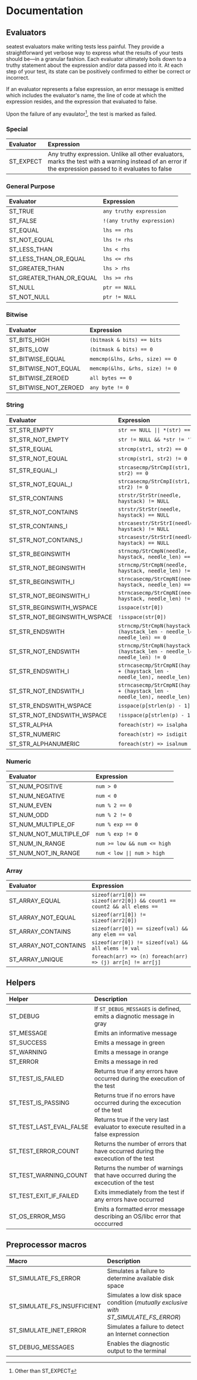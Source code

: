 # Documentation

## Evaluators

seatest evaluators make writing tests less painful. They provide a straightforward yet verbose way to express what the results of your tests should be&mdash;in a granular fashion. Each evaluator ultimately boils down to a truthy statement about the expression and/or data passed into it. At each step of your test, its state can be positively confirmed to either be correct or incorrect.

If an evaluator represents a false expression, an error message is emitted which includes the evaluator's name, the line of code at which the expression resides, and the expression that evaluated to false.

Upon the failure of any evaulator[^1], the test is marked as failed.

[^1]: Other than ST_EXPECT

### Special

|                    Evaluator | Expression                   |
| :--------------------------- | :--------------------------- |
| ST_EXPECT                    | Any truthy expression. Unlike all other evaluators, marks the test with a warning instead of an error if the expression passed to it evaluates to false |

### General Purpose

|                    Evaluator | Expression                   |
| :--------------------------- | :--------------------------- |
|                      ST_TRUE | `any truthy expression`      |
|                     ST_FALSE | `!(any truthy expression)`   |
|                     ST_EQUAL | `lhs == rhs`                 |
|                 ST_NOT_EQUAL | `lhs != rhs`                 |
|                 ST_LESS_THAN | `lhs < rhs`                  |
|        ST_LESS_THAN_OR_EQUAL | `lhs <= rhs`                 |
|              ST_GREATER_THAN | `lhs > rhs`                  |
|     ST_GREATER_THAN_OR_EQUAL | `lhs >= rhs`                 |
|                      ST_NULL | `ptr == NULL`                |
|                  ST_NOT_NULL | `ptr != NULL`                |

### Bitwise

|                    Evaluator | Expression                                                   |
| :--------------------------- | :----------------------------------------------------------- |
|                 ST_BITS_HIGH | `(bitmask & bits) == bits`                                   |
|                  ST_BITS_LOW | `(bitmask & bits) == 0`                                      |
|             ST_BITWISE_EQUAL | `memcmp(&lhs, &rhs, size) == 0`                              |
|         ST_BITWISE_NOT_EQUAL | `memcmp(&lhs, &rhs, size) != 0`                              |
|            ST_BITWISE_ZEROED | `all bytes == 0`                                             |
|        ST_BITWISE_NOT_ZEROED | `any byte != 0`                                              |

### String

| Evaluator                    | Expression                                                                       |
| :--------------------------- | :------------------------------------------------------------------------------- |
| ST_STR_EMPTY                 | `str == NULL \|\| *(str) == '\0'`                                                |
| ST_STR_NOT_EMPTY             | `str != NULL && *str != '\0'`                                                    |
| ST_STR_EQUAL                 | `strcmp(str1, str2) == 0`                                                        |
| ST_STR_NOT_EQUAL             | `strcmp(str1, str2) != 0`                                                        |
| ST_STR_EQUAL_I               | `strcasecmp/StrCmpI(str1, str2) == 0`                                            |
| ST_STR_NOT_EQUAL_I           | `strcasecmp/StrCmpI(str1, str2) != 0`                                            |
| ST_STR_CONTAINS              | `strstr/StrStr(needle, haystack) != NULL`                                        |
| ST_STR_NOT_CONTAINS          | `strstr/StrStr(needle, haystack) == NULL`                                        |
| ST_STR_CONTAINS_I            | `strcasestr/StrStrI(needle, haystack) != NULL`                                   |
| ST_STR_NOT_CONTAINS_I        | `strcasestr/StrStrI(needle, haystack) == NULL`                                   |
| ST_STR_BEGINSWITH            | `strncmp/StrCmpN(needle, haystack, needle_len) == 0`                             |
| ST_STR_NOT_BEGINSWITH        | `strncmp/StrCmpN(needle, haystack, needle_len) != 0`                             |
| ST_STR_BEGINSWITH_I          | `strncasecmp/StrCmpNI(needle, haystack, needle_len) == 0`                        |
| ST_STR_NOT_BEGINSWITH_I      | `strncasecmp/StrCmpNI(needle, haystack, needle_len) != 0`                        |
| ST_STR_BEGINSWITH_WSPACE     | `isspace(str[0])`                                                                |
| ST_STR_NOT_BEGINSWITH_WSPACE | `!isspace(str[0])`                                                               |
| ST_STR_ENDSWITH              | `strncmp/StrCmpN(haystack + (haystack_len - needle_len), needle_len) == 0`       |
| ST_STR_NOT_ENDSWITH          | `strncmp/StrCmpN(haystack + (haystack_len - needle_len), needle_len) != 0`       |
| ST_STR_ENDSWITH_I            | `strncasecmp/StrCmpNI(haystack + (haystack_len - needle_len), needle_len) == 0`  |
| ST_STR_NOT_ENDSWITH_I        | `strncasecmp/StrCmpNI(haystack + (haystack_len - needle_len), needle_len) != 0`  |
| ST_STR_ENDSWITH_WSPACE       | `isspace(p[strlen(p) - 1])`                                                      |
| ST_STR_NOT_ENDSWITH_WSPACE   | `!isspace(p[strlen(p) - 1])`                                                     |
| ST_STR_ALPHA                 | `foreach(str) => isalpha`                                                        |
| ST_STR_NUMERIC               | `foreach(str) => isdigit`                                                        |
| ST_STR_ALPHANUMERIC          | `foreach(str) => isalnum`                                                        |

### Numeric

| Evaluator              | Expression                  |
| :--------------------- | :-------------------------- |
| ST_NUM_POSITIVE        | `num > 0`                   |
| ST_NUM_NEGATIVE        | `num < 0`                   |
| ST_NUM_EVEN            | `num % 2 == 0`              |
| ST_NUM_ODD             | `num % 2 != 0`              |
| ST_NUM_MULTIPLE_OF     | `num % exp == 0`            |
| ST_NUM_NOT_MULTIPLE_OF | `num % exp != 0`            |
| ST_NUM_IN_RANGE        | `num >= low && num <= high` |
| ST_NUM_NOT_IN_RANGE    | `num < low \|\| num > high` |

### Array

|                    Evaluator | Expression                                                               |
| :--------------------------- | :----------------------------------------------------------------------- |
|               ST_ARRAY_EQUAL | `sizeof(arr1[0]) == sizeof(arr2[0]) && count1 == count2 && all elems ==` |
|           ST_ARRAY_NOT_EQUAL | `sizeof(arr1[0]) != sizeof(arr2[0])`                                     |
|            ST_ARRAY_CONTAINS | `sizeof(arr[0]) == sizeof(val) && any elem == val`                       |
|        ST_ARRAY_NOT_CONTAINS | `sizeof(arr[0]) != sizeof(val) && all elems != val`                      |
|              ST_ARRAY_UNIQUE | `foreach(arr) => (n) foreach(arr) => (j) arr[n] != arr[j]`               |

## Helpers

| Helper                  | Description                                                                         |
|:------------------------|:------------------------------------------------------------------------------------|
| ST_DEBUG                | If `ST_DEBUG_MESSAGES` is defined, emits a diagnotic message in gray                |
| ST_MESSAGE              | Emits an informative message                                                        |
| ST_SUCCESS              | Emits a message in green                                                            |
| ST_WARNING              | Emits a message in orange                                                           |
| ST_ERROR                | Emits a message in red                                                              |
| ST_TEST_IS_FAILED       | Returns true if any errors have occurred during the execution of the test           |
| ST_TEST_IS_PASSING      | Returns true if no errors have occurred during the excecution of the test           |
| ST_TEST_LAST_EVAL_FALSE | Returns true if the very last evaluator to execute resulted in a false expression    |
| ST_TEST_ERROR_COUNT     | Returns the number of errors that have occurred during the excecution of the test   |
| ST_TEST_WARNING_COUNT   | Returns the number of warnings that have occurred during the excecution of the test |
| ST_TEST_EXIT_IF_FAILED  | Exits immediately from the test if any errors have occurred                         |
| ST_OS_ERROR_MSG         | Emits a formatted error message describing an OS/libc error that occcurred          |

## Preprocessor macros

| Macro                       | Description                                                                           |
|:----------------------------|:--------------------------------------------------------------------------------------|
| ST_SIMULATE_FS_ERROR        | Simulates a failure to determine available disk space                                 |
| ST_SIMULATE_FS_INSUFFICIENT | Simulates a low disk space condition (*mutually exclusive with ST_SIMULATE_FS_ERROR*) |
| ST_SIMULATE_INET_ERROR      | Simulates a failure to detect an Internet connection                                  |
| ST_DEBUG_MESSAGES           | Enables the diagnostic output to the terminal                                         |
